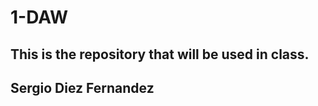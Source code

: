 # 1-DAW
This is the repository that will be used in class.
--------------------------------------------------
Sergio Diez Fernandez
--------------------------------------------------
